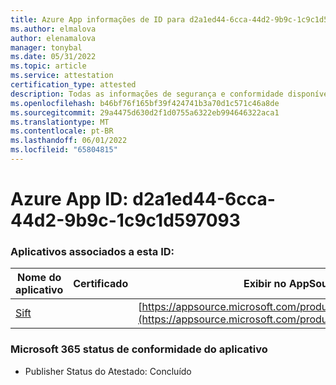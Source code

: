 ```yaml
---
title: Azure App informações de ID para d2a1ed44-6cca-44d2-9b9c-1c9c1d597093
ms.author: elmalova
author: elenamalova
manager: tonybal
ms.date: 05/31/2022
ms.topic: article
ms.service: attestation
certification_type: attested
description: Todas as informações de segurança e conformidade disponíveis para d2a1ed44-6cca-44d2-9b9c-1c9c1d597093.
ms.openlocfilehash: b46bf76f165bf39f424741b3a70d1c571c46a8de
ms.sourcegitcommit: 29a4475d630d2f1d0755a6322eb994646322aca1
ms.translationtype: MT
ms.contentlocale: pt-BR
ms.lasthandoff: 06/01/2022
ms.locfileid: "65804815"
---
```

# <a name="azure-app-id-d2a1ed44-6cca-44d2-9b9c-1c9c1d597093"></a>Azure App ID: d2a1ed44-6cca-44d2-9b9c-1c9c1d597093


### <a name="apps-associated-with-this-id"></a>Aplicativos associados a esta ID:
| **Nome do aplicativo** | **Certificado** | **Exibir no AppSource** |
|--------------|---------------|-----------------------|
| [Sift](../forward/WA200002545.md) |  | [https://appsource.microsoft.com/product/office/WA200002545](https://appsource.microsoft.com/product/office/WA200002545) |

### <a name="microsoft-365-app-compliance-status"></a>Microsoft 365 status de conformidade do aplicativo
- Publisher Status do Atestado: Concluído
